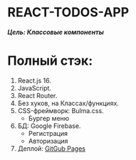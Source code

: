 # REACT-TODOS-APP

***Цель: Классовые компоненты***

# Полный стэк:
1. React.js 16.
2. JavaScript.
3. React Router.
4. Без хуков, на Классах/функциях.
5. CSS-фреймворк: Bulma.css.
    - Бургер меню
7. БД: Google Firebase.
    - Регистрация
    - Авторизация
8. Деплой: [GitGub Pages](https://ryozooky02.github.io/React-Todos-app/)
